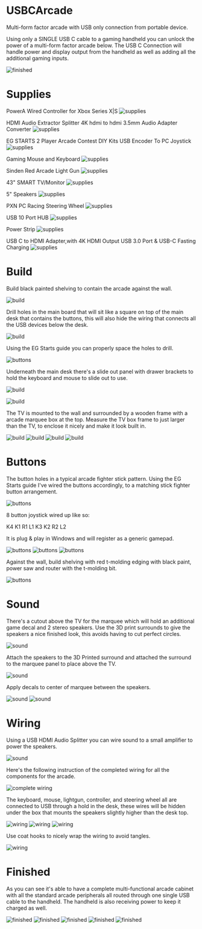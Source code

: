 # USBCArcade

Multi-form factor arcade with USB only connection from portable device.

Using only a SINGLE USB C cable to a gaming handheld you can unlock the power of a multi-form factor arcade below.
The USB C Connection will handle power and display output from the handheld as well as adding all the additional gaming inputs.

![finished](https://raw.githubusercontent.com/khinds10/USBCArcade/main/build-images/finished/5.jpg "finished")

# Supplies

PowerA Wired Controller for Xbox Series X|S
![supplies](https://raw.githubusercontent.com/khinds10/USBCArcade/main/build-images/supplies/controller.png "controller")

HDMI Audio Extractor Splitter 4K hdmi to hdmi 3.5mm Audio Adapter Converter
![supplies](https://raw.githubusercontent.com/khinds10/USBCArcade/main/build-images/supplies/extractor.png "extractor")

EG STARTS 2 Player Arcade Contest DIY Kits USB Encoder To PC Joystick
![supplies](https://raw.githubusercontent.com/khinds10/USBCArcade/main/build-images/supplies/joystick.png "joystick")

Gaming Mouse and Keyboard
![supplies](https://raw.githubusercontent.com/khinds10/USBCArcade/main/build-images/supplies/keyboard-mouse.png "keyboard-mouse")

Sinden Red Arcade Light Gun
![supplies](https://raw.githubusercontent.com/khinds10/USBCArcade/main/build-images/supplies/lightgun.png "lightgun")

43" SMART TV/Monitor
![supplies](https://raw.githubusercontent.com/khinds10/USBCArcade/main/build-images/supplies/monitor-tv.png "monitor-tv")

5" Speakers
![supplies](https://raw.githubusercontent.com/khinds10/USBCArcade/main/build-images/supplies/speakers.png "speakers")

PXN PC Racing Steering Wheel
![supplies](https://raw.githubusercontent.com/khinds10/USBCArcade/main/build-images/supplies/wheel.png "wheel")

USB 10 Port HUB
![supplies](https://raw.githubusercontent.com/khinds10/USBCArcade/main/build-images/supplies/power-strip.png "power strip")

Power Strip
![supplies](https://raw.githubusercontent.com/khinds10/USBCArcade/main/build-images/supplies/usb-strip.png "usb strip")

USB C to HDMI Adapter,with 4K HDMI Output USB 3.0 Port & USB-C Fasting Charging
![supplies](https://raw.githubusercontent.com/khinds10/USBCArcade/main/build-images/supplies/usb-splitter.png "usb hdmi splitter")

# Build

Build black painted shelving to contain the arcade against the wall.

![build](https://raw.githubusercontent.com/khinds10/USBCArcade/main/build-images/build/build1.jpg "build1")

Drill holes in the main board that will sit like a square on top of the main desk that contains the buttons, this will also hide the wiring that 
connects all the USB devices below the desk.

![build](https://raw.githubusercontent.com/khinds10/USBCArcade/main/build-images/build/build2.jpg "build2")

Using the EG Starts guide you can properly space the holes to drill.

![buttons](https://raw.githubusercontent.com/khinds10/USBCArcade/main/build-images/buttons/Buttons2.jpg "buttons")

Underneath the main desk there's a slide out panel with drawer brackets to hold the keyboard and mouse to slide out to use.

![build](https://raw.githubusercontent.com/khinds10/USBCArcade/main/build-images/build/build3.jpg "build3")

![build](https://raw.githubusercontent.com/khinds10/USBCArcade/main/build-images/build/build4.jpg "build4")

The TV is mounted to the wall and surrounded by a wooden frame with a arcade marquee box at the top.
Measure the TV box frame to just larger than the TV, to enclose it nicely and make it look built in.

![build](https://raw.githubusercontent.com/khinds10/USBCArcade/main/build-images/build/build5.jpg "build5")
![build](https://raw.githubusercontent.com/khinds10/USBCArcade/main/build-images/build/build6.jpg "build6")
![build](https://raw.githubusercontent.com/khinds10/USBCArcade/main/build-images/build/build7.jpg "build7")
![build](https://raw.githubusercontent.com/khinds10/USBCArcade/main/build-images/build/build8.jpg "build8")


# Buttons

The button holes in a typical arcade fighter stick pattern.
Using the EG Starts guide I've wired the buttons accordingly, to a matching stick fighter button arrangement.

![buttons](https://raw.githubusercontent.com/khinds10/USBCArcade/main/build-images/buttons/Buttons1.jpg "buttons")

8 button joystick wired up like so:

K4 K1 R1 L1
K3 K2 R2 L2

It is plug & play in Windows and will register as a generic gamepad.

![buttons](https://raw.githubusercontent.com/khinds10/USBCArcade/main/build-images/buttons/Buttons3.jpg "buttons")
![buttons](https://raw.githubusercontent.com/khinds10/USBCArcade/main/build-images/buttons/Buttons4.jpg "buttons")
![buttons](https://raw.githubusercontent.com/khinds10/USBCArcade/main/build-images/buttons/Buttons5.jpg "buttons")

Against the wall, build shelving with red t-molding edging with black paint, power saw and router with the t-molding bit.

![buttons](https://raw.githubusercontent.com/khinds10/USBCArcade/main/build-images/buttons/IMG_20230616_150745.jpg "buttons")

# Sound

There's a cutout above the TV for the marquee which will hold an additional game decal and 2 stereo speakers.
Use the 3D print surrounds to give the speakers a nice finished look, this avoids having to cut perfect circles.

![sound](https://raw.githubusercontent.com/khinds10/USBCArcade/main/build-images/sound/Sound1.jpg "sound1")

Attach the speakers to the 3D Printed surround and attached the surround to the marquee panel to place above the TV.

![sound](https://raw.githubusercontent.com/khinds10/USBCArcade/main/build-images/sound/Sound2.jpg "sound2")

Apply decals to center of marquee between the speakers.

![sound](https://raw.githubusercontent.com/khinds10/USBCArcade/main/build-images/sound/Sound3.jpg "sound3")
![sound](https://raw.githubusercontent.com/khinds10/USBCArcade/main/build-images/sound/Sound4.jpg "sound4")

# Wiring

Using a USB HDMI Audio Splitter you can wire sound to a small amplifier to power the speakers.

![sound](https://raw.githubusercontent.com/khinds10/USBCArcade/main/build-images/sound/Sound5.jpg "sound5")

Here's the following instruction of the completed wiring for all the components for the arcade.

![complete wiring](https://raw.githubusercontent.com/khinds10/USBCArcade/main/build-images/complete-wiring.png "complete wiring")

The keyboard, mouse, lightgun, controller, and steering wheel all are connected to USB through a hold in the desk, 
these wires will be hidden under the box that mounts the speakers slightly higher than the desk top.

![wiring](https://raw.githubusercontent.com/khinds10/USBCArcade/main/build-images/wiring/wiring1.jpg "wiring1")
![wiring](https://raw.githubusercontent.com/khinds10/USBCArcade/main/build-images/wiring/wiring3.jpg "wiring3")
![wiring](https://raw.githubusercontent.com/khinds10/USBCArcade/main/build-images/wiring/wiring4.jpg "wiring4")

Use coat hooks to nicely wrap the wiring to avoid tangles.

![wiring](https://raw.githubusercontent.com/khinds10/USBCArcade/main/build-images/wiring/wiring5.jpg "wiring5")

# Finished

As you can see it's able to have a complete multi-functional arcade cabinet with all the standard arcade peripherals all routed through one single USB cable to the handheld. 
The handheld is also receiving power to keep it charged as well.

![finished](https://raw.githubusercontent.com/khinds10/USBCArcade/main/build-images/finished/1.jpg "finished")
![finished](https://raw.githubusercontent.com/khinds10/USBCArcade/main/build-images/finished/2.jpg "finished")
![finished](https://raw.githubusercontent.com/khinds10/USBCArcade/main/build-images/finished/3.jpg "finished")
![finished](https://raw.githubusercontent.com/khinds10/USBCArcade/main/build-images/finished/4.jpg "finished")
![finished](https://raw.githubusercontent.com/khinds10/USBCArcade/main/build-images/finished/5.jpg "finished")

